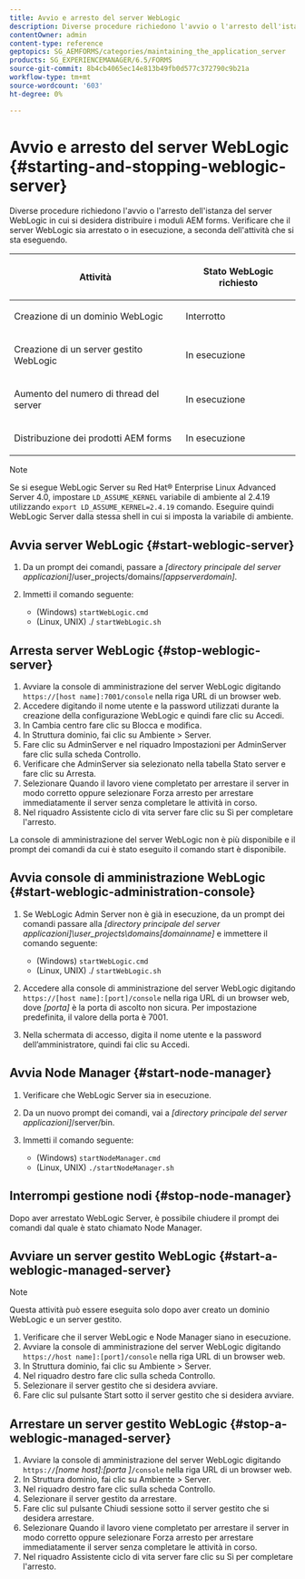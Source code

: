 ```yaml
---
title: Avvio e arresto del server WebLogic
description: Diverse procedure richiedono l'avvio o l'arresto dell'istanza del server WebLogic in cui si desidera distribuire i moduli AEM forms. Questo documento descrive come avviare e arrestare il server WebLogic.
contentOwner: admin
content-type: reference
geptopics: SG_AEMFORMS/categories/maintaining_the_application_server
products: SG_EXPERIENCEMANAGER/6.5/FORMS
source-git-commit: 8b4cb4065ec14e813b49fb0d577c372790c9b21a
workflow-type: tm+mt
source-wordcount: '603'
ht-degree: 0%

---
```



# Avvio e arresto del server WebLogic {#starting-and-stopping-weblogic-server}

Diverse procedure richiedono l&#39;avvio o l&#39;arresto dell&#39;istanza del server WebLogic in cui si desidera distribuire i moduli AEM forms. Verificare che il server WebLogic sia arrestato o in esecuzione, a seconda dell&#39;attività che si sta eseguendo.

<table>
 <thead>
  <tr>
   <th><p>Attività</p></th>
   <th><p>Stato WebLogic richiesto</p></th>
  </tr>
 </thead>
 <tbody>
  <tr>
   <td><p>Creazione di un dominio WebLogic</p></td>
   <td><p>Interrotto</p></td>
  </tr>
  <tr>
   <td><p>Creazione di un server gestito WebLogic</p></td>
   <td><p>In esecuzione</p></td>
  </tr>
  <tr>
   <td><p>Aumento del numero di thread del server</p></td>
   <td><p>In esecuzione</p></td>
  </tr>
  <tr>
   <td><p>Distribuzione dei prodotti AEM forms</p></td>
   <td><p>In esecuzione</p></td>
  </tr>
 </tbody>
</table>

>[!NOTE]
>
>Se si esegue WebLogic Server su Red Hat® Enterprise Linux Advanced Server 4.0, impostare `LD_ASSUME_KERNEL` variabile di ambiente al 2.4.19 utilizzando `export LD_ASSUME_KERNEL=2.4.19` comando. Eseguire quindi WebLogic Server dalla stessa shell in cui si imposta la variabile di ambiente.

## Avvia server WebLogic {#start-weblogic-server}

1. Da un prompt dei comandi, passare a *[directory principale del server applicazioni]*/user_projects/domains/*[appserverdomain]*.
1. Immetti il comando seguente:

   * (Windows) `startWebLogic.cmd`
   * (Linux, UNIX) ./ `startWebLogic.sh`

## Arresta server WebLogic {#stop-weblogic-server}

1. Avviare la console di amministrazione del server WebLogic digitando `https://[host name]:7001/console` nella riga URL di un browser web.
1. Accedere digitando il nome utente e la password utilizzati durante la creazione della configurazione WebLogic e quindi fare clic su Accedi.
1. In Cambia centro fare clic su Blocca e modifica.
1. In Struttura dominio, fai clic su Ambiente > Server.
1. Fare clic su AdminServer e nel riquadro Impostazioni per AdminServer fare clic sulla scheda Controllo.
1. Verificare che AdminServer sia selezionato nella tabella Stato server e fare clic su Arresta.
1. Selezionare Quando il lavoro viene completato per arrestare il server in modo corretto oppure selezionare Forza arresto per arrestare immediatamente il server senza completare le attività in corso.
1. Nel riquadro Assistente ciclo di vita server fare clic su Sì per completare l&#39;arresto.

La console di amministrazione del server WebLogic non è più disponibile e il prompt dei comandi da cui è stato eseguito il comando start è disponibile.

## Avvia console di amministrazione WebLogic {#start-weblogic-administration-console}

1. Se WebLogic Admin Server non è già in esecuzione, da un prompt dei comandi passare alla *[directory principale del server applicazioni]\user_projects\domains\[domainname]* e immettere il comando seguente:

   * (Windows) `startWebLogic.cmd`
   * (Linux, UNIX) ./ `startWebLogic.sh`

1. Accedere alla console di amministrazione del server WebLogic digitando `https://[host name]:[port]/console` nella riga URL di un browser web, dove *[porta]* è la porta di ascolto non sicura. Per impostazione predefinita, il valore della porta è 7001.
1. Nella schermata di accesso, digita il nome utente e la password dell’amministratore, quindi fai clic su Accedi.

## Avvia Node Manager {#start-node-manager}

1. Verificare che WebLogic Server sia in esecuzione.
1. Da un nuovo prompt dei comandi, vai a *[directory principale del server applicazioni]*/server/bin.
1. Immetti il comando seguente:

   * (Windows) `startNodeManager.cmd`
   * (Linux, UNIX) `./startNodeManager.sh`

## Interrompi gestione nodi {#stop-node-manager}

Dopo aver arrestato WebLogic Server, è possibile chiudere il prompt dei comandi dal quale è stato chiamato Node Manager.

## Avviare un server gestito WebLogic {#start-a-weblogic-managed-server}

>[!NOTE]
>
>Questa attività può essere eseguita solo dopo aver creato un dominio WebLogic e un server gestito.

1. Verificare che il server WebLogic e Node Manager siano in esecuzione.
1. Avviare la console di amministrazione del server WebLogic digitando `https://host name]:[port]/console` nella riga URL di un browser web.
1. In Struttura dominio, fai clic su Ambiente > Server.
1. Nel riquadro destro fare clic sulla scheda Controllo.
1. Selezionare il server gestito che si desidera avviare.
1. Fare clic sul pulsante Start sotto il server gestito che si desidera avviare.

## Arrestare un server gestito WebLogic {#stop-a-weblogic-managed-server}

1. Avviare la console di amministrazione del server WebLogic digitando `https://`*[nome host]:[porta ]*`/console` nella riga URL di un browser web.
1. In Struttura dominio, fai clic su Ambiente > Server.
1. Nel riquadro destro fare clic sulla scheda Controllo.
1. Selezionare il server gestito da arrestare.
1. Fare clic sul pulsante Chiudi sessione sotto il server gestito che si desidera arrestare.
1. Selezionare Quando il lavoro viene completato per arrestare il server in modo corretto oppure selezionare Forza arresto per arrestare immediatamente il server senza completare le attività in corso.
1. Nel riquadro Assistente ciclo di vita server fare clic su Sì per completare l&#39;arresto.

